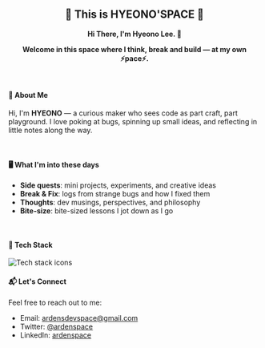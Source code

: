 <!-- GitHub Profile README: hyeono'space -->

<br />
<h2 align="center">👾 This is HYEONO'SPACE 👾</h2>

<p align="center">
  <strong>Hi There, I'm Hyeono Lee. 👋</strong>
</p>
<p align="center">
  <strong>Welcome in this space where I think, break and build — at my own ⚡pace⚡.</strong>
</p>

<br />

#### 👀 About Me

Hi, I'm **HYEONO** — a curious maker who sees code as part craft, part playground.
I love poking at bugs, spinning up small ideas, and reflecting in little notes along the way.

<br />

#### 🖥️ What I'm into these days

- **Side quests**: mini projects, experiments, and creative ideas
- **Break & Fix**: logs from strange bugs and how I fixed them
- **Thoughts**: dev musings, perspectives, and philosophy
- **Bite-size**: bite-sized lessons I jot down as I go

<br />

<!-- ## 📌 Featured Posts

- [Side quest: My 3am design-to-code sprint](https://ardenspace.dev/side-quests/3am-design-to-code)
- [Why breaking things is part of the plan](https://ardenspace.dev/break-and-fix/breaking-is-learning)
- [My dev life, at my pace](https://ardenspace.dev/thoughts/my-pace) -->

#### 🔩 Tech Stack

<img src="https://skillicons.dev/icons?i=ts,react,nextjs,tailwind,pnpm,github&theme=light" alt="Tech stack icons" />
<br />

#### 📬 Let's Connect

Feel free to reach out to me:

- Email: [ardensdevspace@gmail.com](mailto:ardensdevspace@gmail.com)
- Twitter: [@ardenspace](https://twitter.com/ardenspace)
- LinkedIn: [ardenspace](https://www.linkedin.com/in/ardenspace)

<br />

<!-- <p align="center">
  <img src="https://readme-typing-svg.herokuapp.com?font=Fira+Code&duration=2500&pause=500&center=true&width=435&lines=thinking+creatively...;breaking+the+code...;building+at+my+own+pace...&text_color=D6AEDD" alt="Typing SVG" />
</p> -->
